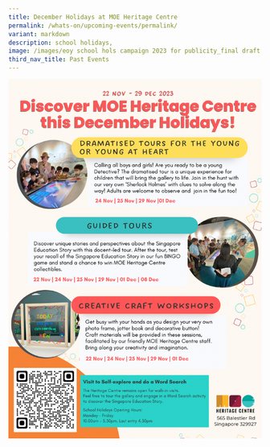 ```yaml
---
title: December Holidays at MOE Heritage Centre
permalink: /whats-on/upcoming-events/permalink/
variant: markdown
description: school holidays,
image: /images/eoy school hols campaign 2023 for publicity_final draft.png
third_nav_title: Past Events
---
```

![](/images/December_Holidays_Campaign_2023.png)